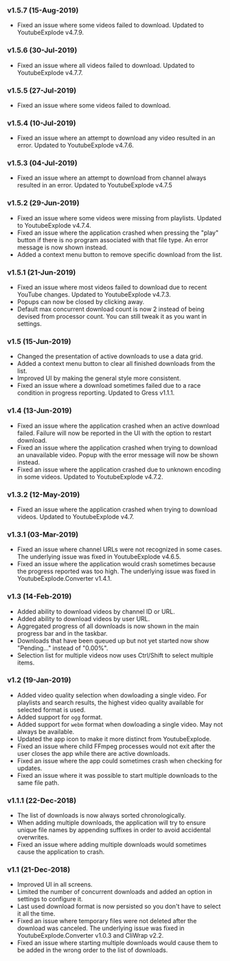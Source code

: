 ### v1.5.7 (15-Aug-2019)

- Fixed an issue where some videos failed to download. Updated to YoutubeExplode v4.7.9.

### v1.5.6 (30-Jul-2019)

- Fixed an issue where all videos failed to download. Updated to YoutubeExplode v4.7.7.

### v1.5.5 (27-Jul-2019)

- Fixed an issue where some videos failed to download.

### v1.5.4 (10-Jul-2019)

- Fixed an issue where an attempt to download any video resulted in an error. Updated to YoutubeExplode v4.7.6.

### v1.5.3 (04-Jul-2019)

- Fixed an issue where an attempt to download from channel always resulted in an error. Updated to YoutubeExplode v4.7.5

### v1.5.2 (29-Jun-2019)

- Fixed an issue where some videos were missing from playlists. Updated to YoutubeExplode v4.7.4.
- Fixed an issue where the application crashed when pressing the "play" button if there is no program associated with that file type. An error message is now shown instead.
- Added a context menu button to remove specific download from the list.

### v1.5.1 (21-Jun-2019)

- Fixed an issue where most videos failed to download due to recent YouTube changes. Updated to YoutubeExplode v4.7.3.
- Popups can now be closed by clicking away.
- Default max concurrent download count is now 2 instead of being devised from processor count. You can still tweak it as you want in settings.

### v1.5 (15-Jun-2019)

- Changed the presentation of active downloads to use a data grid.
- Added a context menu button to clear all finished downloads from the list.
- Improved UI by making the general style more consistent.
- Fixed an issue where a download sometimes failed due to a race condition in progress reporting. Updated to Gress v1.1.1.

### v1.4 (13-Jun-2019)

- Fixed an issue where the application crashed when an active download failed. Failure will now be reported in the UI with the option to restart download.
- Fixed an issue where the application crashed when trying to download an unavailable video. Popup with the error message will now be shown instead.
- Fixed an issue where the application crashed due to unknown encoding in some videos. Updated to YoutubeExplode v4.7.2.

### v1.3.2 (12-May-2019)

- Fixed an issue where the application crashed when trying to download videos. Updated to YoutubeExplode v4.7.

### v1.3.1 (03-Mar-2019)

- Fixed an issue where channel URLs were not recognized in some cases. The underlying issue was fixed in YoutubeExplode v4.6.5.
- Fixed an issue where the application would crash sometimes because the progress reported was too high. The underlying issue was fixed in YoutubeExplode.Converter v1.4.1.

### v1.3 (14-Feb-2019)

- Added ability to download videos by channel ID or URL.
- Added ability to download videos by user URL.
- Aggregated progress of all downloads is now shown in the main progress bar and in the taskbar.
- Downloads that have been queued up but not yet started now show "Pending..." instead of "0.00%".
- Selection list for multiple videos now uses Ctrl/Shift to select multiple items.

### v1.2 (19-Jan-2019)

- Added video quality selection when dowloading a single video. For playlists and search results, the highest video quality available for selected format is used.
- Added support for `ogg` format.
- Added support for `webm` format when dowloading a single video. May not always be available.
- Updated the app icon to make it more distinct from YoutubeExplode.
- Fixed an issue where child FFmpeg processes would not exit after the user closes the app while there are active downloads.
- Fixed an issue where the app could sometimes crash when checking for updates.
- Fixed an issue where it was possible to start multiple downloads to the same file path.

### v1.1.1 (22-Dec-2018)

- The list of downloads is now always sorted chronologically.
- When adding multiple downloads, the application will try to ensure unique file names by appending suffixes in order to avoid accidental overwrites.
- Fixed an issue where adding multiple downloads would sometimes cause the application to crash.

### v1.1 (21-Dec-2018)

- Improved UI in all screens.
- Limited the number of concurrent downloads and added an option in settings to configure it.
- Last used download format is now persisted so you don't have to select it all the time.
- Fixed an issue where temporary files were not deleted after the download was canceled. The underlying issue was fixed in YoutubeExplode.Converter v1.0.3 and CliWrap v2.2.
- Fixed an issue where starting multiple downloads would cause them to be added in the wrong order to the list of downloads.